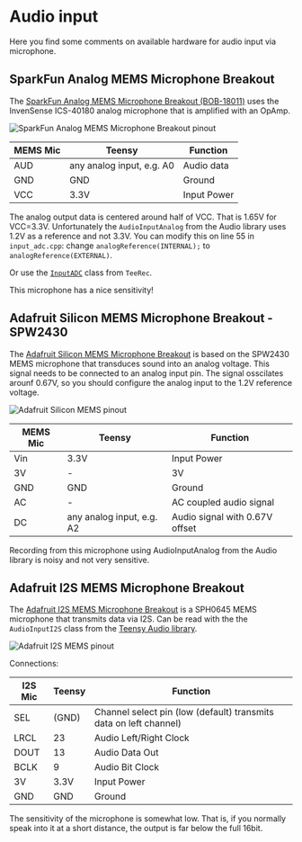 # Audio input

Here you find some comments on available hardware for audio input via
microphone.


## SparkFun Analog MEMS Microphone Breakout

The [SparkFun Analog MEMS Microphone Breakout
(BOB-18011)](https://www.sparkfun.com/products/18011) uses the
InvenSense ICS-40180 analog microphone that is amplified with an
OpAmp.

![SparkFun Analog MEMS Microphone Breakout pinout](https://cdn.sparkfun.com//assets/parts/1/7/2/2/1/18011-SparkFun_Analog_MEMS_Microphone_Breakout_-_ICS-40180-02.jpg)

| MEMS Mic | Teensy                      | Function    |
| -------- | --------------------------- | ----------- |
| AUD      | any analog input, e.g. A0   | Audio data  |
| GND      | GND                         | Ground      |
| VCC      | 3.3V                        | Input Power |

The analog output data is centered around half of VCC. That is 1.65V
for VCC=3.3V. Unfortunately the `AudioInputAnalog` from the Audio
library uses 1.2V as a reference and not 3.3V. You can modify this on
line 55 in `input_adc.cpp`: change `analogReference(INTERNAL);` to
`analogReference(EXTERNAL)`.

Or use the [`InputADC`](../src/InputADC.h) class from `TeeRec`.

This microphone has a nice sensitivity!


## Adafruit Silicon MEMS Microphone Breakout - SPW2430

The [Adafruit Silicon MEMS Microphone
Breakout](https://www.adafruit.com/product/2716) is based on the
SPW2430 MEMS microphone that transduces sound into an analog
voltage. This signal needs to be connected to an analog input pin.
The signal osscilates arounf 0.67V, so you should configure the analog
input to the 1.2V reference voltage.

![Adafruit Silicon MEMS pinout](https://cdn-shop.adafruit.com/970x728/2716-06.jpg)

| MEMS Mic | Teensy                    | Function                |
| -------- | ------------------------- | ----------------------- |
| Vin      | 3.3V                      | Input Power             |
| 3V       | -                         | 3V                      |
| GND      | GND                       | Ground                  |
| AC       | -                         | AC coupled audio signal |
| DC       | any analog input, e.g. A2 | Audio signal with 0.67V offset |

Recording from this microphone using AudioInputAnalog from the Audio
library is noisy and not very sensitive.


## Adafruit I2S MEMS Microphone Breakout

The [Adafruit I2S MEMS Microphone
Breakout](https://learn.adafruit.com/adafruit-i2s-mems-microphone-breakout)
is a SPH0645 MEMS microphone that transmits data via I2S. Can be read
with the the `AudioInputI2S` class from the [Teensy Audio
library](https://github.com/PaulStoffregen/Audio).

![Adafruit I2S MEMS
 pinout](https://cdn-learn.adafruit.com/guides/cropped_images/000/001/592/medium640/pintou.jpg?1520544902)

Connections:

| I2S Mic  | Teensy                      | Function               |
| -------- | --------------------------- | ---------------------- |
| SEL      | (GND) | Channel select pin (low (default) transmits data on left channel) |
| LRCL     | 23                          | Audio Left/Right Clock |
| DOUT     | 13                          | Audio Data Out         |
| BCLK     | 9                           | Audio Bit Clock        |
| 3V       | 3.3V                        | Input Power            |
| GND      | GND                         | Ground                 |

The sensitivity of the microphone is somewhat low. That is, if you
normally speak into it at a short distance, the output is far below
the full 16bit.

